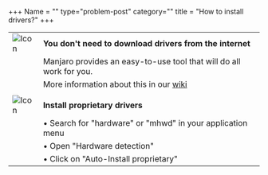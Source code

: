 +++
Name = ""
type="problem-post"
category=""
title = "How to install drivers?"
+++

|   |   |
|---|---|
| ![Icon](;baseurl;/img/actions/information.svg) | **You don't need to download drivers from the internet** |
|                                                   | Manjaro provides an easy-to-use tool that will do all work for you. |
|                                                   | More information about this in our [wiki](https://wiki.manjaro.org/index.php?title=Manjaro_Hardware_Detection_Overview) |
|   |   |
| ![Icon](;baseurl;/img/actions/execute.svg) | **Install proprietary drivers** |
|                                                   | • Search for "hardware" or "mhwd" in your application menu |
|                                                   | • Open "Hardware detection" |
|                                                   | • Click on "Auto-Install proprietary" |
